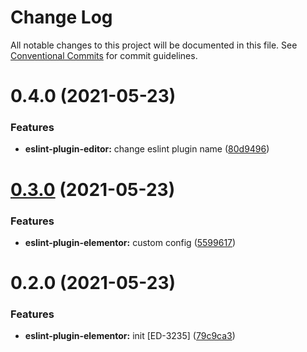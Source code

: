 # Change Log

All notable changes to this project will be documented in this file.
See [Conventional Commits](https://conventionalcommits.org) for commit guidelines.

# 0.4.0 (2021-05-23)


### Features

* **eslint-plugin-editor:** change eslint plugin name ([80d9496](https://github.com/elementor/elementor-editor-packages/commit/80d94963a2a36df7b8ac0019a23ab6dc6c48142f))





# [0.3.0](https://github.com/elementor/elementor-editor-packages/compare/@elementor/eslint-plugin-elementor@0.2.0...@elementor/eslint-plugin-elementor@0.3.0) (2021-05-23)


### Features

* **eslint-plugin-elementor:** custom config ([5599617](https://github.com/elementor/elementor-editor-packages/commit/55996178e95b568de79115a852e147969c8fdf53))





# 0.2.0 (2021-05-23)


### Features

* **eslint-plugin-elementor:** init [ED-3235] ([79c9ca3](https://github.com/elementor/elementor-editor-packages/commit/79c9ca32c412216938b3ab03bbc4d822f2e15c0d))

